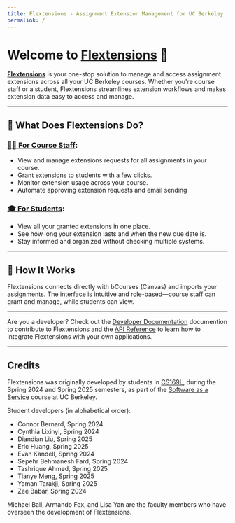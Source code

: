 ```yaml
---
title: Flextensions - Assignment Extension Management for UC Berkeley
permalink: /
---
```


# Welcome to [Flextensions][flextensions] 👋

[**Flextensions**][flextensions] is your one-stop solution to manage and access assignment extensions across all your UC Berkeley courses. Whether you're course staff or a student, Flextensions streamlines extension workflows and makes extension data easy to access and manage.

[flextensions]: https://flextensions.eecs.cloud

---

## 🚀 What Does Flextensions Do?

### [🧑‍🏫 For Course Staff](/instructors/):
- View and manage extensions requests for all assignments in your course.
- Grant extensions to students with a few clicks.
- Monitor extension usage across your course.
- Automate approving extension requests and email sending

### [🎓 For Students](/students):
- View all your granted extensions in one place.
- See how long your extension lasts and when the new due date is.
- Stay informed and organized without checking multiple systems.

---

## 🔧 How It Works

Flextensions connects directly with bCourses (Canvas) and imports your assignments. The interface is intuitive and role-based—course staff can grant and manage, while students can view.

---

Are you a developer? Check out the [Developer Documentation](/developers/) documention to contribute to Flextensions and the [API Reference](/api/) to learn how to integrate Flextensions with your own applications.

---

## Credits

Flextensions was originally developed by students in [CS169L](https://saasbook.info), during the Spring 2024 and Spring 2025 semesters, as part of the [Software as a Service](https://saasbook.info) course at UC Berkeley.

Student developers (in alphabetical order):

* Connor Bernard, Spring 2024
* Cynthia Lixinyi, Spring 2024
* Diandian Liu, Spring 2025
* Eric Huang, Spring 2025
* Evan Kandell, Spring 2024
* Sepehr Behmanesh Fard, Spring 2024
* Tashrique Ahmed, Spring 2025
* Tianye Meng, Spring 2025
* Yaman Tarakji, Spring 2025
* Zee Babar, Spring 2024

Michael Ball, Armando Fox, and Lisa Yan are the faculty members who have overseen the development of Flextensions.
